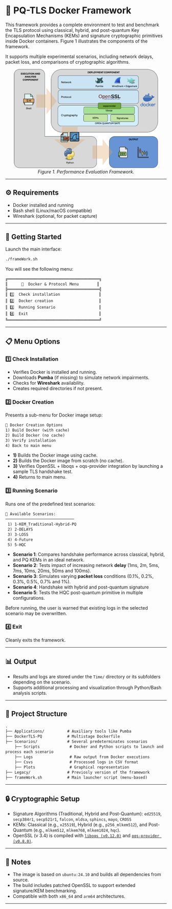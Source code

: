 # 🐳 PQ-TLS Docker Framework


This framework provides a complete environment to test and benchmark the TLS protocol using classical, hybrid, and post-quantum Key Encapsulation Mechanisms (KEMs) and signature cryptographic primitives inside Docker containers. Figure 1 illustrates the components of the framework.

It supports multiple experimental scenarios, including network delays, packet loss, and comparisons of cryptographic algorithms.

<p align="center"> <img src="FrameworkDescription.png" alt="Handshake Results" width="450"/><br>
  <em>Figure 1. Performance Evaluation Framework.</em>

</p>




---

## ⚙️ Requirements

- Docker installed and running
- Bash shell (Linux/macOS compatible)
- Wireshark (optional, for packet capture)

---

## 🚀 Getting Started

Launch the main interface:

```bash
./frameWork.sh
```

You will see the following menu:

```
╔════════════════════════════════════════╗
║      🐳  Docker & Protocol Menu        ║
╠════════════════════════════════════════╣
║ 1️⃣  Check installation                 ║
║ 2️⃣  Docker creation                    ║
║ 3️⃣  Running Scenario                   ║
║ 4️⃣  Exit                               ║
╚════════════════════════════════════════╝
```

---

## 📋 Menu Options

### 1️⃣ Check Installation

- Verifies Docker is installed and running.
- Downloads **Pumba** (if missing) to simulate network impairments.
- Checks for **Wireshark** availability.
- Creates required directories if not present.

### 2️⃣ Docker Creation

Presents a sub-menu for Docker image setup:

```
🐳 Docker Creation Options
1) Build Docker (with cache)
2) Build Docker (no cache)
3) Verify installation
4) Back to main menu
```

- **1)** Builds the Docker image using cache.
- **2)** Builds the Docker image from scratch (no cache).
- **3)** Verifies OpenSSL + liboqs + oqs-provider integration by launching a sample TLS handshake test.
- **4)** Returns to main menu.

### 3️⃣ Running Scenario

Runs one of the predefined test scenarios:

```
📂 Available Scenarios:
──────────────────────────────
 1) 1-KEM_Traditional-Hybrid-PQ
 2) 2-DELAYS
 3) 3-LOSS
 4) 4-Future
 5) 5-HQC
```

- **Scenario 1**: Compares handshake performance across classical, hybrid, and PQ KEMs in an ideal network.
- **Scenario 2**: Tests impact of increasing network **delay** (1ms, 2m, 5ms, 7ms, 10ms, 20ms, 50ms and 100ms).
- **Scenario 3**: Simulates varying **packet loss** conditions (0.1%, 0.2%, 0.3%, 0.5%, 0.7% and 1%).
- **Scenario 4**: Handshake with hybrid and post-quantum signature
- **Scenario 5**: Tests the HQC post-quantum primitive in multiple configurations.

Before running, the user is warned that existing logs in the selected scenario may be overwritten.

### 4️⃣ Exit

Cleanly exits the framework.

---

## 📊 Output

- Results and logs are stored under the `Time/` directory or its subfolders depending on the scenario.
- Supports additional processing and visualization through Python/Bash analysis scripts.

---

## 📁 Project Structure

```
.
├── Applications/          # Auxiliary tools like Pumba
├── DockerTLS-PQ           # Multistage Dockerfile 
├── Scenarios/             # Several predeterminates scenarios
	├──	Scripts				# Docker and Python scripts to launch and process each scenario
	├──	Logs				# Raw output from Docker executions 
	├──	Csvs				# Processed logs in CSV format 
	├──	Plots				# Graphical representation
├── Legacy/                # Previosly version of the framework
├── frameWork.sh           # Main launcher script (menu-based)
```

---

## 🔒 Cryptographic Setup

- Signature Algorithms (Traditional, Hybrid and  Post-Quantum): `ed25519`, `secp384r1`, `secp521r1`, `falcon`, `mldsa`, `sphincs`, `mayo`, `CROSS`
- KEMs: Classical (e.g., `x25519`), Hybrid (e.g., `p256_mlkem512`), and Post-Quantum (e.g., `mlkem512`, `mlkem768`, `mlkem1024`, `hqc`).
- OpenSSL (v 3.4) is compiled with [`liboqs (v0.12.0)`](https://github.com/open-quantum-safe/liboqs) and [`oqs-provider (v0.8.0)`](https://github.com/open-quantum-safe/oqs-provider).

---

## 📌 Notes

- The image is based on `ubuntu:24.10` and builds all dependencies from source.
- The build includes patched OpenSSL to support extended signature/KEM benchmarking.
- Compatible with both `x86_64` and `arm64` architectures.

---

